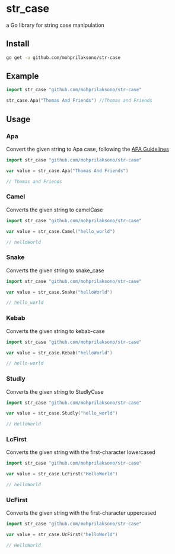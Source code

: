 str_case
==========

a Go library for string case manipulation

Install
-------

```bash
go get -u github.com/mohprilaksono/str-case
```

Example
-------

```go
import str_case "github.com/mohprilaksono/str-case"

str_case.Apa("Thomas And Friends") //Thomas and Friends
```

Usage
-------

### Apa

Convert the given string to Apa case, following the [APA Guidelines](https://apastyle.apa.org/style-grammar-guidelines/capitalization/title-case)

```go
import str_case "github.com/mohprilaksono/str-case"

var value = str_case.Apa("Thomas And Friends") 

// Thomas and Friends
```
### Camel

Converts the given string to camelCase

```go
import str_case "github.com/mohprilaksono/str-case"

var value = str_case.Camel("hello_world") 

// helloWorld
```
### Snake

Converts the given string to snake_case

```go
import str_case "github.com/mohprilaksono/str-case"

var value = str_case.Snake("helloWorld") 

// hello_world
```
### Kebab

Converts the given string to kebab-case

```go
import str_case "github.com/mohprilaksono/str-case"

var value = str_case.Kebab("helloWorld") 

// hello-world
```
### Studly

Converts the given string to StudlyCase

```go
import str_case "github.com/mohprilaksono/str-case"

var value = str_case.Studly("hello_world") 

// HelloWorld
```
### LcFirst

Converts the given string with the first-character lowercased

```go
import str_case "github.com/mohprilaksono/str-case"

var value = str_case.LcFirst("HelloWorld") 

// helloWorld
```
### UcFirst

Converts the given string with the first-character uppercased

```go
import str_case "github.com/mohprilaksono/str-case"

var value = str_case.UcFirst("helloWorld") 

// HelloWorld
```